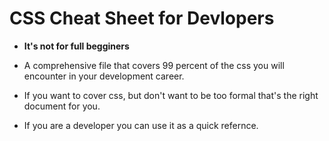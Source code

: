 # CSS Cheat Sheet for Devlopers
- __It's not for full begginers__

- A comprehensive file that covers 99 percent of the css you will encounter in your development career.

- If you want to cover css, but don't want to be too formal that's the right document for you.

- If you are a developer you can use it as a quick refernce.

